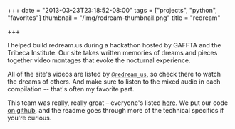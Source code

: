+++
date = "2013-03-23T23:18:52-08:00"
tags = ["projects", "python", "favorites"]
thumbnail = "/img/redream-thumbnail.png"
title = "redream"

+++

I helped build redream.us during a hackathon hosted by GAFFTA and the Tribeca Institute.
Our site takes written memories of dreams and pieces together video montages that evoke the nocturnal experience.

<!--more-->

All of the site's videos are listed by [`@redream_us`](https://twitter.com/redream_us),
so check there to watch the dreams of others.
And make sure to listen to the mixed audio in each compilation --
that's often my favorite part.

This team was really, really great – everyone's listed [here](http://redream.us/about).
We put our code [on github](https://github.com/yosemitebandit/redream),
and the readme goes through more of the technical specifics if you're curious.
